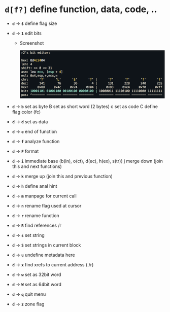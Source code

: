 <!-- TITLE: Visual mode d -->

#  **`d[f?]`** define function, data, code, ..

- **`d`** → **`$`** define flag size
- **`d`** → **`1`** edit bits
  - Screenshot

    ![Visual Mode V D Key](/uploads/cap-v/visual-mode-v-d-key.png "Visual Mode V D Key")

- **`d`** → **`b`** set as byte B set as short word (2 bytes) c set as code C define flag color (fc)
- **`d`** → **`d`** set as data
- **`d`** → **`e`** end of function
- **`d`** → **`f`** analyze function
- **`d`** → **`F`** format
- **`d`** → **`i`** immediate base (b(in), o(ct), d(ec), h(ex), s(tr)) j merge down (join this and next functions)
- **`d`** → **`k`** merge up (join this and previous function)
- **`d`** → **`h`** define anal hint
- **`d`** → **`m`** manpage for current call
- **`d`** → **`n`** rename flag used at cursor
- **`d`** → **`r`** rename function
- **`d`** → **`R`** find references /r
- **`d`** → **`s`** set string
- **`d`** → **`S`** set strings in current block
- **`d`** → **`u`** undefine metadata here
- **`d`** → **`x`** find xrefs to current address (./r)
- **`d`** → **`w`** set as 32bit word
- **`d`** → **`W`** set as 64bit word
- **`d`** → **`q`** quit menu
- **`d`** → **`z`** zone flag